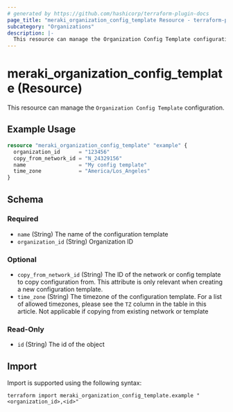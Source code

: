 ```yaml
---
# generated by https://github.com/hashicorp/terraform-plugin-docs
page_title: "meraki_organization_config_template Resource - terraform-provider-meraki"
subcategory: "Organizations"
description: |-
  This resource can manage the Organization Config Template configuration.
---
```


# meraki_organization_config_template (Resource)

This resource can manage the `Organization Config Template` configuration.

## Example Usage

```terraform
resource "meraki_organization_config_template" "example" {
  organization_id      = "123456"
  copy_from_network_id = "N_24329156"
  name                 = "My config template"
  time_zone            = "America/Los_Angeles"
}
```

<!-- schema generated by tfplugindocs -->
## Schema

### Required

- `name` (String) The name of the configuration template
- `organization_id` (String) Organization ID

### Optional

- `copy_from_network_id` (String) The ID of the network or config template to copy configuration from. This attribute is only relevant when creating a new configuration template.
- `time_zone` (String) The timezone of the configuration template. For a list of allowed timezones, please see the `TZ` column in the table in this article. Not applicable if copying from existing network or template

### Read-Only

- `id` (String) The id of the object

## Import

Import is supported using the following syntax:

```shell
terraform import meraki_organization_config_template.example "<organization_id>,<id>"
```

